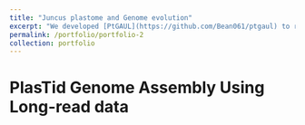 ```yaml
---
title: "Juncus plastome and Genome evolution"
excerpt: "We developed [PtGAUL](https://github.com/Bean061/ptgaul) to resolve the complicated plastome strucutres with long repeats. We detected many rearrangement events in the plastomes of *Juncus* and whole NDH gene family loss in *Juncus validus*.  <br/><img src='/images/Juncus_validus.jpg'>"
permalink: /portfolio/portfolio-2
collection: portfolio
---
```




PlasTid Genome Assembly Using Long-read data
======

